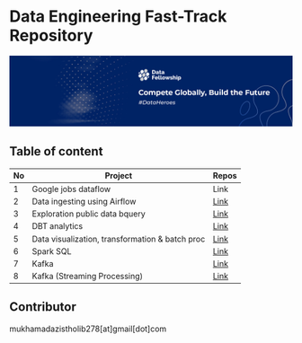 # Data Engineering Fast-Track Repository
![img](assets/Banner-LinkedIn.jpg)

## Table of content

|   No  |       Project      |     Repos    |
| ----- |   -----------   | ----------- |
|   1   | Google jobs dataflow      | Link       |
|   2   | Data ingesting using Airflow   | [Link](https://github.com/mukhamadazistholib/gcp-airflow)        |
|   3   | Exploration public data bquery   | [Link](https://github.com/mukhamadazistholib/exploration-public-bquery)        |
|   4   | DBT analytics      | [Link](https://github.com/mukhamadazistholib/dbt-analytics)       |
|   5   | Data visualization, transformation & batch proc   | [Link](https://github.com/mukhamadazistholib/data-engineering/tree/main/data%20visualization)        |
|   6   | Spark SQL   | [Link](https://github.com/mukhamadazistholib/data-engineering/tree/main/spark%20sql)        |
|   7   | Kafka   | [Link](https://github.com/mukhamadazistholib/data-engineering/tree/main/data%20visualization)        |
|   8   | Kafka (Streaming Processing)   | [Link](https://github.com/mukhamadazistholib/data-engineering/tree/main/spark%20sql)        |


## Contributor
mukhamadazistholib278[at]gmail[dot]com
